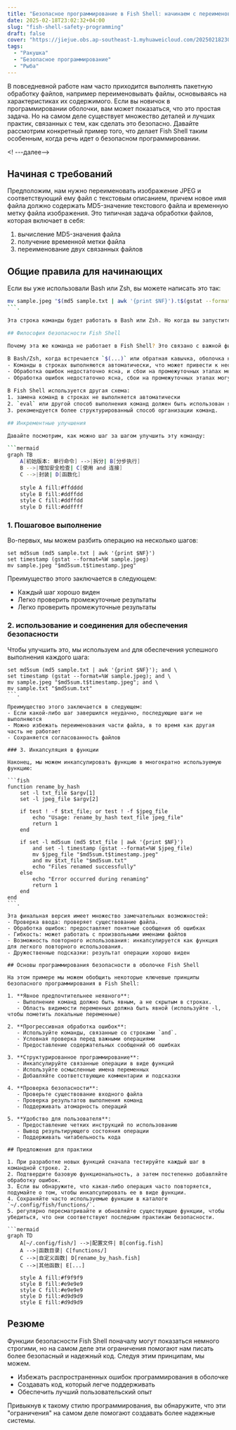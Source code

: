 ```yaml
---
title: "Безопасное программирование в Fish Shell: начинаем с переименования файлов"
date: 2025-02-18T23:02:32+04:00
slug: "fish-shell-safety-programming"
draft: false
cover: "https://jiejue.obs.ap-southeast-1.myhuaweicloud.com/20250218230450853.webp"
tags:
  - "Ракушка"
  - "Безопасное программирование"
  - "Рыба"
---
```


В повседневной работе нам часто приходится выполнять пакетную обработку файлов, например переименовывать файлы, основываясь на характеристиках их содержимого. Если вы новичок в программировании оболочки, вам может показаться, что это простая задача. Но на самом деле существует множество деталей и лучших практик, связанных с тем, как сделать это безопасно. Давайте рассмотрим конкретный пример того, что делает Fish Shell таким особенным, когда речь идет о безопасном программировании.

<! ---далее-->

## Начиная с требований

Предположим, нам нужно переименовать изображение JPEG и соответствующий ему файл с текстовым описанием, причем новое имя файла должно содержать MD5-значение текстового файла и временную метку файла изображения. Это типичная задача обработки файлов, которая включает в себя:

1. вычисление MD5-значения файла
2. получение временной метки файла
3. переименование двух связанных файлов

## Общие правила для начинающих

Если вы уже использовали Bash или Zsh, вы можете написать это так:

```bash
mv sample.jpeg "$(md5 sample.txt | awk '{print $NF}').t$(gstat --format=%W sample.jpeg).jpeg"
```.

Эта строка команды будет работать в Bash или Zsh. Но когда вы запустите ее в Fish Shell, вы обнаружите, что она выполняется не так, как ожидалось.

## Философия безопасности Fish Shell

Почему эта же команда не работает в Fish Shell? Это связано с важной философией дизайна Fish Shell: консервативной оценкой.

В Bash/Zsh, когда встречается `$(...)` или обратная кавычка, оболочка немедленно выполняет команду и заменяет результат. Такой "жадный" подход удобен, но он также представляет собой риск для безопасности:
- Команды в строках выполняются автоматически, что может привести к неожиданному выполнению команды.
- Обработка ошибок недостаточно ясна, и сбои на промежуточных этапах могут быть проигнорированы.
- Обработка ошибок недостаточно ясна, сбои на промежуточных этапах могут быть проигнорированы.

В Fish Shell используется другая схема:
1. замена команд в строках не выполняется автоматически
2. `eval` или другой способ выполнения команд должен быть использован явно.
3. рекомендуется более структурированный способ организации команд.

## Инкрементные улучшения

Давайте посмотрим, как можно шаг за шагом улучшить эту команду:

```mermaid
graph TB
    A[初始版本: 单行命令] -->|拆分| B[分步执行]
    B -->|增加安全检查| C[使用 and 连接]
    C -->|封装| D[函数化]
    
    style A fill:#ffdddd
    style B fill:#ddffdd
    style C fill:#ddffdd
    style D fill:#ddffff
```

### 1. Пошаговое выполнение
Во-первых, мы можем разбить операцию на несколько шагов:

```fish
set md5sum (md5 sample.txt | awk '{print $NF}')
set timestamp (gstat --format=%W sample.jpeg)
mv sample.jpeg "$md5sum.t$timestamp.jpeg"
```

Преимущество этого заключается в следующем:
- Каждый шаг хорошо виден
- Легко проверить промежуточные результаты
- Легко проверить промежуточные результаты

### 2. использование и соединения для обеспечения безопасности

Чтобы улучшить это, мы используем `and` для обеспечения успешного выполнения каждого шага:

```fish
set md5sum (md5 sample.txt | awk '{print $NF}'); and \
set timestamp (gstat --format=%W sample.jpeg); and \
mv sample.jpeg "$md5sum.t$timestamp.jpeg"; and \
mv sample.txt "$md5sum.txt"
```.

Преимущество этого заключается в следующем:
- Если какой-либо шаг завершился неудачно, последующие шаги не выполняются
- Можно избежать переименования части файла, в то время как другая часть не работает
- Сохраняется согласованность файлов

### 3. Инкапсуляция в функции

Наконец, мы можем инкапсулировать функцию в многократно используемую функцию:

```fish
function rename_by_hash
    set -l txt_file $argv[1]
    set -l jpeg_file $argv[2]
    
    if test ! -f $txt_file; or test ! -f $jpeg_file
        echo "Usage: rename_by_hash text_file jpeg_file"
        return 1
    end
    
    if set -l md5sum (md5 $txt_file | awk '{print $NF}')
        and set -l timestamp (gstat --format=%W $jpeg_file)
        mv $jpeg_file "$md5sum.t$timestamp.jpeg"
        and mv $txt_file "$md5sum.txt"
        echo "Files renamed successfully"
    else
        echo "Error occurred during renaming"
        return 1
    end
end
```.

Эта финальная версия имеет множество замечательных возможностей:
- Проверка ввода: проверяет существование файла.
- Обработка ошибок: предоставляет понятные сообщения об ошибках
- Гибкость: может работать с произвольными именами файлов
- Возможность повторного использования: инкапсулируется как функция для легкого повторного использования.
- Дружественные подсказки: результат операции хорошо виден

## Основы программирования безопасности в оболочке Fish Shell

На этом примере мы можем обобщить некоторые ключевые принципы безопасного программирования в Fish Shell:

1. **Явное предпочтительнее неявного**:
   - Выполнение команд должно быть явным, а не скрытым в строках.
   - Область видимости переменных должна быть явной (используйте -l, чтобы пометить локальные переменные)

2. **Прогрессивная обработка ошибок**:
   - Используйте команды, связанные со строками `and`.
   - Условная проверка перед важными операциями
   - Предоставление содержательных сообщений об ошибках

3. **Структурированное программирование**:
   - Инкапсулируйте связанные операции в виде функций
   - Используйте осмысленные имена переменных
   - Добавляйте соответствующие комментарии и подсказки

4. **Проверка безопасности**:
   - Проверьте существование входного файла
   - Проверка результатов выполнения команд
   - Поддерживать атомарность операций

5. **Удобство для пользователя**:
   - Предоставление четких инструкций по использованию
   - Вывод результирующего состояния операции
   - Поддерживать читабельность кода

## Предложения для практики

1. При разработке новых функций сначала тестируйте каждый шаг в командной строке. 2.
2. Подтвердите базовую функциональность, а затем постепенно добавляйте обработку ошибок.
3. Если вы обнаружите, что какая-либо операция часто повторяется, подумайте о том, чтобы инкапсулировать ее в виде функции.
4. Сохраняйте часто используемые функции в каталоге `~/.config/fish/functions/`.
5. регулярно пересматривайте и обновляйте существующие функции, чтобы убедиться, что они соответствуют последним практикам безопасности.

```mermaid
graph TD
    A[~/.config/fish/] -->|配置文件| B[config.fish]
    A -->|函数目录| C[functions/]
    C -->|自定义函数| D[rename_by_hash.fish]
    C -->|其他函数| E[...]
    
    style A fill:#f9f9f9
    style B fill:#e9e9e9
    style C fill:#e9e9e9
    style D fill:#d9d9d9
    style E fill:#d9d9d9
```

## Резюме

Функции безопасности Fish Shell поначалу могут показаться немного строгими, но на самом деле эти ограничения помогают нам писать более безопасный и надежный код. Следуя этим принципам, мы можем.
- Избежать распространенных ошибок программирования в оболочке
- Создавать код, который легче поддерживать
- Обеспечить лучший пользовательский опыт

Привыкнув к такому стилю программирования, вы обнаружите, что эти "ограничения" на самом деле помогают создавать более надежные системы.
